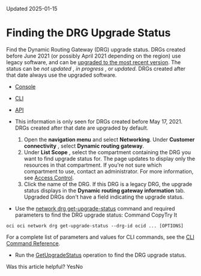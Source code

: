Updated 2025-01-15
# Finding the DRG Upgrade Status
Find the Dynamic Routing Gateway (DRG) upgrade status.
DRGs created before June 2021 (or possibly April 2021 depending on the region) use legacy software, and can be [upgraded to the most recent version](https://docs.oracle.com/en-us/iaas/Content/Network/Tasks/managingDRGs.htm#overview__Versions). The status can be _not updated_ , _in progress_ , or _updated_. 
DRGs created after that date always use the upgraded software. 
  * [Console](https://docs.oracle.com/en-us/iaas/Content/Network/Tasks/drg-get-upgrade-status.htm)
  * [CLI](https://docs.oracle.com/en-us/iaas/Content/Network/Tasks/drg-get-upgrade-status.htm)
  * [API](https://docs.oracle.com/en-us/iaas/Content/Network/Tasks/drg-get-upgrade-status.htm)


  * This information is only seen for DRGs created before May 17, 2021. DRGs created after that date are upgraded by default.
    1. Open the **navigation menu** and select **Networking**. Under **Customer connectivity** , select **Dynamic routing gateway**.
    2. Under **List Scope** , select the compartment containing the DRG you want to find upgrade status for.
The page updates to display only the resources in that compartment. If you're not sure which compartment to use, contact an administrator. For more information, see [Access Control](https://docs.oracle.com/en-us/iaas/Content/Network/Concepts/accesscontrol.htm#Access_Control).
    3. Click the name of the DRG.
If this DRG is a legacy DRG, the upgrade status displays in the **Dynamic routing gateway information** tab. Upgraded DRGs don't have a field indicating the upgrade status.
  * Use the [network drg get-upgrade-status](https://docs.oracle.com/iaas/tools/oci-cli/latest/oci_cli_docs/cmdref/network/drg/get-upgrade-status.html) command and required parameters to find the DRG upgrade status:
Command
CopyTry It
```
oci oci network drg get-upgrade-status --drg-id ocid ... [OPTIONS]
```

For a complete list of parameters and values for CLI commands, see the [CLI Command Reference](https://docs.oracle.com/iaas/tools/oci-cli/latest).
  * Run the [GetUpgradeStatus](https://docs.oracle.com/iaas/api/#/en/iaas/latest/Drg/GetUpgradeStatus) operation to find the DRG upgrade status.


Was this article helpful?
YesNo

